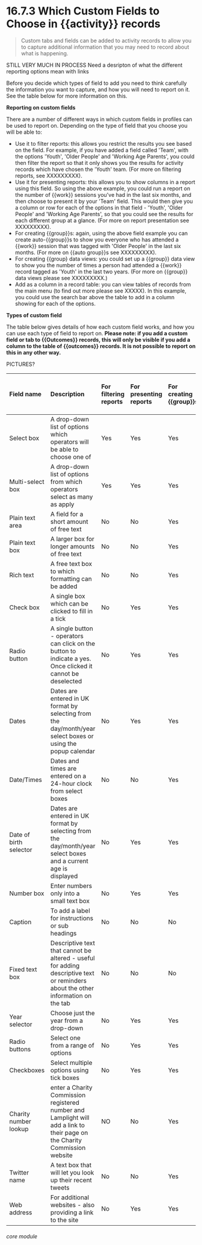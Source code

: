 # 16.7.3 Which Custom Fields to Choose in {{activity}} records

> Custom tabs and fields can be added to activity records to allow you to capture additional information that you may need to record about what is happening. 

STILL VERY MUCH IN PROCESS Need a desripton of what the different reporting options mean with links

Before you decide which types of field to add you need to think carefully the information you want to capture, and how you will need to report on it. See the table below for more information on this.

**Reporting on custom fields**

There are a number of different ways in which custom fields in profiles can be used to report on. Depending on the type of field that you choose you will be able to:

- Use it to filter reports: this allows you restrict the results you see based on the field. For example, if you have added a field called 'Team', with the options 'Youth', 'Older People' and 'Working Age Parents', you could then filter the report so that it only shows you the results for activity records which have chosen the 'Youth' team. (For more on filtering reports, see XXXXXXXXX).
- Use it for presenting reports: this allows you to show columns in a report using this field. So using the above example, you could run a report on the number of {{work}} sessions you've had in the last six months, and then choose to present it by your 'Team' field. This would then give you a column or row for each of the options in that field - 'Youth', 'Older People' and 'Working Age Parents', so that you could see the results for each different group at a glance. (For more on report presentation see XXXXXXXXX).
- For creating {{group}}s: again, using the above field example you can create auto-{{group}}s to show you everyone who has attended a {{work}} session that was tagged with 'Older People' in the last six months. (For more on {{auto group}}s see XXXXXXXXX).
- For creating {{group} data views: you could set up a {{group}} data view to show you the number of times a person had attended a {{work}} record tagged as 'Youth' in the last two years. (For more on {{group}} data views please see XXXXXXXXX.)
- Add as a column in a record table: you can view tables of records from the main menu (to find out more please see XXXXX). In this example, you could use the search bar above the table to add in a column showing for each of the options.

**Types of custom field**

The table below gives details of how each custom field works, and how you can use each type of field to report on. 
**Please note: if you add a custom field or tab to {{Outcomes}} records, this will only be visible if you add a column to the table of {{outcomes}} records. It is not possible to report on this in any other way.**

PICTURES?


| Field name | Description |For filtering reports | For presenting reports | For creating {{group}}s | As a {{group}} data view column | As a column in a record table |
| :--------- | :---------- | :------------------- | :--------------------- | :---------------------- | :----------------------------- | :----------------------------- |
| Select box | A drop-down list of options which operators will be able to choose one of | Yes | Yes | Yes | Yes | Yes |
| Multi-select box | A drop-down list of options from which operators select as many as apply | Yes | Yes | Yes | Yes| Yes |
| Plain text area | A field for a short amount of free text | No | No | Yes | Yes | Yes|
| Plain text box | A larger box for longer amounts of free text | No | No | Yes | Yes | Yes|
| Rich text | A free text box to which formatting can be added | No | No | Yes | Yes | Yes|
| Check box | A single box which can be clicked to fill in a tick | No | Yes | Yes | Yes | Yes|
| Radio button | A single button - operators can click on the button to indicate a yes. Once clicked it cannot be deselected | No | Yes | Yes | Yes | Yes |
| Dates | Dates are entered in UK format by selecting from the day/month/year select boxes or using the popup calendar | No | Yes | Yes | Yes | Yes |
| Date/Times | Dates and times are entered on a 24-hour clock from select boxes | No | No | Yes | Yes | Yes |
|Date of birth selector | Dates are entered in UK format by selecting from the day/month/year select boxes and a current age is displayed | No | Yes | Yes | Yes | Yes |
| Number box | Enter numbers only into a small text box | No | Yes | Yes | Yes | Yes |
| Caption | To add a label for instructions or sub headings | No | No | No | No | No |
| Fixed text box | Descriptive text that cannot be altered - useful for adding descriptive text or reminders about the other information on the tab | No | No | No | No | No |
| Year selector | Choose just the year from a drop-down | No | Yes | Yes | Yes | Yes |
| Radio buttons | Select one from a range of options | No | Yes | Yes | Yes | Yes | 
| Checkboxes | Select multiple options using tick boxes | No | Yes | Yes | Yes | Yes |
| Charity number lookup | enter a Charity Commission registered number and Lamplight will add a link to their page on the Charity Commission website | NO | No | Yes | Yes | Yes |
| Twitter name | A text box that will let you look up their recent tweets | No | No | Yes | Yes | Yes |
| Web address | For additional websites - also providing a link to the site | No | Yes | Yes | Yes | Yes |


###### core module
